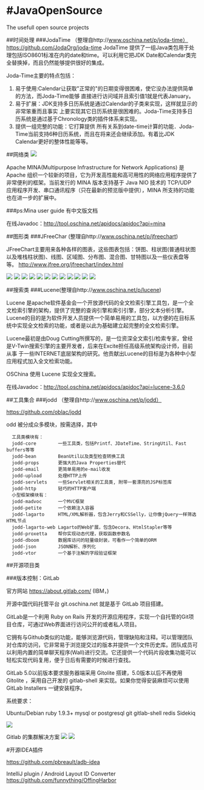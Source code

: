 #JavaOpenSource
==============

The usefull open source projects

##时间处理
###JodaTime （整理自http://www.oschina.net/p/joda-time）
https://github.com/JodaOrg/joda-time
JodaTime 提供了一组Java类包用于处理包括ISO8601标准在内的date和time。可以利用它把JDK Date和Calendar类完全替换掉，而且仍然能够提供很好的集成。

Joda-Time主要的特点包括：

1. 易于使用:Calendar让获取"正常的"的日期变得很困难，使它没办法提供简单的方法，而Joda-Time能够 直接进行访问域并且索引值1就是代表January。
2. 易于扩展：JDK支持多日历系统是通过Calendar的子类来实现，这样就显示的非常笨重而且事实 上要实现其它日历系统是很困难的。Joda-Time支持多日历系统是通过基于Chronology类的插件体系来实现。
3. 提供一组完整的功能：它打算提供 所有关系到date-time计算的功能．Joda-Time当前支持6种日历系统，而且在将来还会继续添加。有着比JDK Calendar更好的整体性能等等。

##网络类
![](http://www.oschina.net/uploads/img/200902/16210315_WPfm.png)

Apache MINA(Multipurpose Infrastructure for Network Applications) 是 Apache 组织一个较新的项目，它为开发高性能和高可用性的网络应用程序提供了非常便利的框架。当前发行的 MINA 版本支持基于 Java NIO 技术的 TCP/UDP 应用程序开发、串口通讯程序（只在最新的预览版中提供），MINA 所支持的功能也在进一步的扩展中。

###ps:Mina user guide 有中文版文档

在线Javadoc：http://tool.oschina.net/apidocs/apidoc?api=mina

##图形类
###JFreeChar (整理自http://www.oschina.net/p/jfreechart)

JFreeChart主要用来各种各样的图表，这些图表包括：饼图、柱状图(普通柱状图以及堆栈柱状图)、线图、区域图、分布图、混合图、甘特图以及一些仪表盘等等。
http://www.jfree.org/jfreechart/index.html

![](http://www.oschina.net/uploads/img/201009/16163301_Zf9R.png)
![](http://www.oschina.net/uploads/img/201009/16163302_vtQq.png)
![](http://www.oschina.net/uploads/img/201009/16163302_LcuR.png)
![](http://www.oschina.net/uploads/img/201009/16163303_o2Rh.png)
![](http://www.oschina.net/uploads/img/201009/16163304_RqwE.png)
![](http://www.oschina.net/uploads/img/201009/16163304_41ZM.png)
![](http://www.oschina.net/uploads/img/201009/16163305_mP2E.png)
![](http://www.oschina.net/uploads/img/201009/16163305_Oyt0.png)
![](http://www.oschina.net/uploads/img/201009/16163305_gBl2.png)
![](http://www.oschina.net/uploads/img/201009/16163306_WYfH.png)
![](http://www.oschina.net/uploads/img/201009/16163306_6NbQ.png)
![](http://www.oschina.net/uploads/img/201009/16163307_YBrc.png)

##搜索类
###Lucene(整理自http://www.oschina.net/p/lucene)

Lucene 是apache软件基金会一个开放源代码的全文检索引擎工具包，是一个全文检索引擎的架构，提供了完整的查询引擎和索引引擎，部分文本分析引擎。Lucene的目的是为软件开发人员提供一个简单易用的工具包，以方便的在目标系统中实现全文检索的功能，或者是以此为基础建立起完整的全文检索引擎。

Lucene最初是由Doug Cutting所撰写的，是一位资深全文索引/检索专家，曾经是V-Twin搜索引擎的主要开发者，后来在Excite担任高级系统架构设计师，目前从事 于一些INTERNET底层架构的研究。他贡献出Lucene的目标是为各种中小型应用程式加入全文检索功能。

OSChina 使用 Lucene 实现全文搜索。

在线Javadoc：http://tool.oschina.net/apidocs/apidoc?api=lucene-3.6.0

##工具集合
###jodd （整理自http://www.oschina.net/p/jodd）

https://github.com/oblac/jodd

odd 被分成众多模块，按需选择，其中

	  工具类模块有：
	  jodd-core        一些工具类，包括Printf、JDateTime、StringUtil、Fast buffers等等
	  jodd-bean        BeanUtil以及类型检查转换工具
	  jodd-props       更强大的Java Properties替代
	  jodd-email       更简单易用的e-mail收发
	  jodd-upload      处理HTTP上传
	  jodd-servlets    一些Servlet相关的工具类, 附带一套漂亮的JSP标签库
	  jodd-http        轻巧的HTTP客户端
	  小型框架模块有：
	  jodd-madvoc      一个MVC框架
	  jodd-petite      一个依赖注入容器
	  jodd-lagarto     HTML/XML解析器，包含Jerry和CSSelly，让你像jQuery一样筛选HTML节点
	  jodd-lagarto-web Lagarto的Web扩展，包含Decora、HtmlStapler等等
	  jodd-proxetta    帮你实现动态代理，获取函数参数名
	  jodd-dboom       数据库访问的轻量级封装，可看作一个简单的ORM
	  jodd-json        JSON解析、序列化
	  jodd-vtor        一个基于注解的字段验证框架

##开源项目类

###版本控制：GitLab

官方网站 https://about.gitlab.com/ (IBM，)

开源中国代码托管平台 git.oschina.net 就是基于 GitLab 项目搭建。

GitLab是一个利用 Ruby on Rails 开发的开源应用程序，实现一个自托管的Git项目仓库，可通过Web界面进行访问公开的或者私人项目。

它拥有与Github类似的功能，能够浏览源代码，管理缺陷和注释。可以管理团队对仓库的访问，它非常易于浏览提交过的版本并提供一个文件历史库。团队成员可以利用内置的简单聊天程序(Wall)进行交流。它还提供一个代码片段收集功能可以轻松实现代码复用，便于日后有需要的时候进行查找。

GitLab 5.0以前版本要求服务器端采用 Gitolite 搭建，5.0版本以后不再使用 Gitolite ，采用自己开发的 gitlab-shell 来实现。如果你觉得安装麻烦可以使用 GitLab Installers 一键安装程序。

系统要求：

Ubuntu/Debian
ruby 1.9.3+
mysql or postgresql
git
gitlab-shell
redis
Sidekiq

![](./img/gitlab_demo.png)

Gitlab 的集群解决方案
![](./img/gitlab_framework.png)
![](./img/gitlab_users.png)

#开源IDEA插件

https://github.com/pbreault/adb-idea

IntelliJ plugin / Android Layout ID Converter
https://github.com/funnything/OffingHarbor
